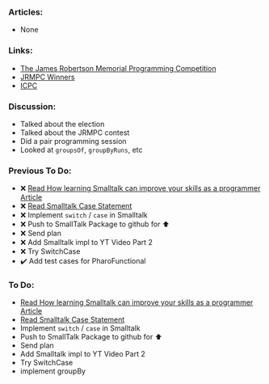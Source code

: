 
### Articles:

* None

### Links:

* [The James Robertson Memorial Programming Competition](https://jrmpc.ca/)
* [JRMPC Winners](https://www.youtube.com/watch?v=pvaptoqdmJY)
* [ICPC](https://icpc.global/)

### Discussion:

* Talked about the election
* Talked about the JRMPC contest
* Did a pair programming session
* Looked at `groupsOf`, `groupByRuns`, etc

### Previous To Do:

* :x: [Read How learning Smalltalk can improve your skills as a programmer Article](https://smalltalkrenaissance.wordpress.com/2016/07/19/how-learning-smalltalk-can-improve-your-skills-as-a-programmer/)
* :x: [Read Smalltalk Case Statement](https://wiki.c2.com/?SmalltalkCaseStatement)
* :x: Implement `switch` / `case` in Smalltalk
* :x: Push to SmallTalk Package to github for :arrow_up:
* :x: Send plan
* :x: Add Smalltalk impl to YT Video Part 2
* :x: Try SwitchCase
* :heavy_check_mark: Add test cases for PharoFunctional

### To Do:

* [Read How learning Smalltalk can improve your skills as a programmer Article](https://smalltalkrenaissance.wordpress.com/2016/07/19/how-learning-smalltalk-can-improve-your-skills-as-a-programmer/)
* [Read Smalltalk Case Statement](https://wiki.c2.com/?SmalltalkCaseStatement)
* Implement `switch` / `case` in Smalltalk
* Push to SmallTalk Package to github for :arrow_up:
* Send plan
* Add Smalltalk impl to YT Video Part 2
* Try SwitchCase
* implement groupBy
